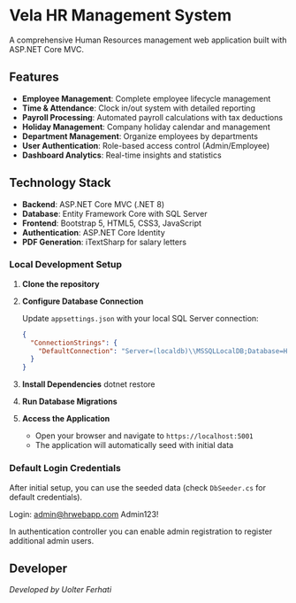 # Vela HR Management System

A comprehensive Human Resources management web application built with ASP.NET Core MVC.

## Features

- **Employee Management**: Complete employee lifecycle management
- **Time & Attendance**: Clock in/out system with detailed reporting
- **Payroll Processing**: Automated payroll calculations with tax deductions
- **Holiday Management**: Company holiday calendar and management
- **Department Management**: Organize employees by departments
- **User Authentication**: Role-based access control (Admin/Employee)
- **Dashboard Analytics**: Real-time insights and statistics

## Technology Stack

- **Backend**: ASP.NET Core MVC (.NET 8)
- **Database**: Entity Framework Core with SQL Server
- **Frontend**: Bootstrap 5, HTML5, CSS3, JavaScript
- **Authentication**: ASP.NET Core Identity
- **PDF Generation**: iTextSharp for salary letters

### Local Development Setup

1. **Clone the repository**
   
3. **Configure Database Connection**
   
   Update `appsettings.json` with your local SQL Server connection:
   ```json
   {
     "ConnectionStrings": {
       "DefaultConnection": "Server=(localdb)\\MSSQLLocalDB;Database=HRWebApp;Trusted_Connection=True;MultipleActiveResultSets=true;"
     }
   }
   ```

4. **Install Dependencies**
   dotnet restore

5. **Run Database Migrations**

6. **Access the Application**
   - Open your browser and navigate to `https://localhost:5001`
   - The application will automatically seed with initial data

### Default Login Credentials
After initial setup, you can use the seeded data (check `DbSeeder.cs` for default credentials).

Login: admin@hrwebapp.com
Admin123!

In authentication controller you can enable admin registration to register additional admin users.  

## Developer

*Developed by Uolter Ferhati* 
